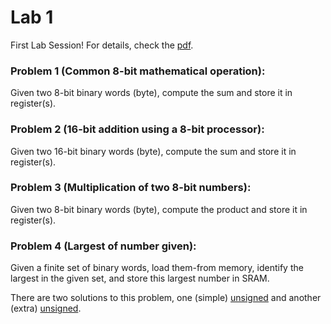 # Lab 1
First Lab Session! For details, check the [pdf](EE2016F21LabExprmnt1AVR_AssmblyEmltn_SEP2021.pdf).

### Problem 1 (Common 8-bit mathematical operation):
Given two 8-bit binary words (byte), compute the sum and store it in register(s).

### Problem 2 (16-bit addition using a 8-bit processor):
Given two 16-bit binary words (byte), compute the sum and store it in register(s).

### Problem 3 (Multiplication of two 8-bit numbers):
Given two 8-bit binary words (byte), compute the product and store it in register(s).

### Problem 4 (Largest of number given):
Given a finite set of binary words, load them-from memory, identify the largest in the given set, and store this largest number in SRAM.  

There are two solutions to this problem, one (simple) [unsigned](Problem4unsigned.asm) and another (extra) [unsigned](Problem4signed.asm).